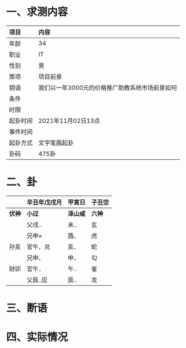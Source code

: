 # 一、求测内容
|项目|内容|
|:-|:-|
|年龄|34|
|职业|IT|
|性别|男|
|策项|项目前景|
|钥语|我们以一年3000元的价格推广助教系统市场前景如何|
|条件||
|时限||
|起卦时间|2021年11月02日13点|
|事件时间||
|起卦方式|文字笔画起卦|
|卦码|475卦|

# 二、卦
||辛丑年戊戌月|甲寅日|子丑空|
|:-|:-|:-|:-|
|**伏神**|**小过**|**泽山咸**|**六神**|
||父戌..|未..|玄|
||兄申×|酉、|虎|
|孙亥|官午、兑|亥、|蛇|
||兄申、|申、|勾|
|财卯|官午..|午..|雀|
||父辰..应|辰..|龙|


# 三、断语

# 四、实际情况